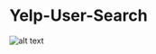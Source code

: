 # Yelp-User-Search

![alt text](https://github.com/pratiksaha37/Yelp-User-Search/blob/master/Yelp%20Review%20Search.JPG)

